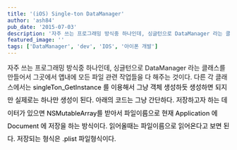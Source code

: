 ```yaml
---
title: '(iOS) Single-ton DataManager'
author: 'ash84'
pub_date: '2015-07-03'
description: '자주 쓰는 프로그래밍 방식중 하나인데, 싱글턴으로 DataManager 라는 클래스를 만들어서 그곳에서 앱내에 모든 파일 관련 작업들을 다 해주는 것이다. 다른 각 클래스에서는 singleTon_GetInstance 를 이용해서 그냥 객체 생성하듯 생성하면 되지만 실제로는 하나만 생성이 된다. 아래의 코드는 그냥 간단하다. 저장하고자 하는 데'
featured_image: ''
tags: ['DataManager', 'dev', 'IOS', '아이폰 개발']
---
```



<span style="font-size: 11pt;">자주 쓰는 프로그래밍 방식중 하나인데, 싱글턴으로 DataManager 라는 클래스를 만들어서 그곳에서 앱내에 모든 파일 관련 작업들을 다 해주는 것이다. 다른 각 클래스에서는 </span><span style="color: rgb(0, 0, 0);  line-height: 2; font-size: 11pt;">singleTon_GetInstance 를 이용해서 그냥 객체 생성하듯 생성하면 되지만 실제로는 하나만 생성이 된다. 아래의 코드는 그냥 간단하다. 저장하고자 하는 데이터가 있으면 NSMutableArray를 받아서 파일이름으로 현재 Application 에 Document 에 저장을 하는 방식이다. </span><span style="color: rgb(0, 0, 0);  font-size: 11pt; line-height: 2; ">읽어올때는 파일이름으로 읽어온다고 보면 된다. 저장되는 형식은 .plist 파일형식이다. </span>

<script src="https://gist.github.com/4568422.js"></script>  
  
<script src="https://gist.github.com/4568397.js"></script>



